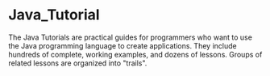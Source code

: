 # Java_Tutorial
The Java Tutorials are practical guides for programmers who want to use the Java programming language to create applications. They include hundreds of complete, working examples, and dozens of lessons. Groups of related lessons are organized into "trails".
